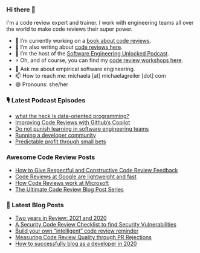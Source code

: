 ### Hi there 👋

I'm a code review expert and trainer. I work with engineering teams all over the world to make code reviews their super power.

* 🔭 I’m currently working on a [book about code reviews](https://www.michaelagreiler.com/code-review-book/ "Bring me to the Code Review Book").
* 🌱 I’m also writing about [code reviews here](https://www.michaelagreiler.com/all-posts/ "Let's read about code reviews").
* 👯 I’m the host of the [Software Engineering Unlocked Podcast](https://www.software-engineering-unlocked.com/ "Let's listen to the podcast").
* ⚡ Oh, and of course, you can find my [code review workshops here](http://awesomecodereviews.com "Bring me to the code review workshops").
* 💬 Ask me about empirical software engineering.
* 📫 How to reach me: michaela [at] michaelagreiler [dot] com 
* 😄 Pronouns: she/her


<!--
**mgreiler/mgreiler** is a ✨ _special_ ✨ repository because its `README.md` (this file) appears on your GitHub profile.

Here are some ideas to get you started:

- 🔭 I’m currently working on ...
- 🌱 I’m currently learning ...
- 👯 I’m looking to collaborate on ...
- 🤔 I’m looking for help with ...
- 💬 Ask me about ...
- 📫 How to reach me: ...
- 😄 Pronouns: ...
- ⚡ Fun fact: ...
-->


### 🎙️ Latest Podcast Episodes
<!-- PODCAST-POST-LIST:START -->
- [what the heck is data-oriented programming?](https://www.software-engineering-unlocked.com/data-oriented-programming/?utm_source=rss&utm_medium=rss&utm_campaign=data-oriented-programming)
- [Improving Code Reviews with Github’s  Copilot](https://www.software-engineering-unlocked.com/code-reviews-github-copilot/?utm_source=rss&utm_medium=rss&utm_campaign=code-reviews-github-copilot)
- [Do not punish learning in software engineering teams](https://www.software-engineering-unlocked.com/foster-learning-culture/?utm_source=rss&utm_medium=rss&utm_campaign=foster-learning-culture)
- [Running a developer community](https://www.software-engineering-unlocked.com/running-a-developer-community/?utm_source=rss&utm_medium=rss&utm_campaign=running-a-developer-community)
- [Predictable profit through small bets](https://www.software-engineering-unlocked.com/entrepreneurship-developer/?utm_source=rss&utm_medium=rss&utm_campaign=entrepreneurship-developer)
<!-- PODCAST-POST-LIST:END -->

### Awesome Code Review Posts
<!-- AWESOMECODEREVIEW-LIST:START -->
- [How to Give Respectful and Constructive Code Review Feedback](https://awesomecodereviews.com/respectful-code-review-feedback/)
- [Code Reviews at Google are lightweight and fast](https://awesomecodereviews.com/code-reviews-at-google/)
- [How Code Reviews work at Microsoft](https://awesomecodereviews.com/code-reviews-at-microsoft/)
- [The Ultimate Code Review Blog Post Series](https://awesomecodereviews.com/code-review-blog-post-series/)
<!-- AWESOMECODEREVIEW-LIST:END -->

### 📩 Latest Blog Posts
<!-- BLOG-POST-LIST:START -->
- [Two years in Review: 2021 and 2020](https://www.michaelagreiler.com/two-years-in-review-2021/?utm_source=rss&utm_medium=rss&utm_campaign=two-years-in-review-2021)
- [A Security Code Review Checklist to find Security Vulnerabilities](https://www.michaelagreiler.com/security-code-review-checklist/?utm_source=rss&utm_medium=rss&utm_campaign=security-code-review-checklist)
- [Build your own “intelligent” code review reminder](https://www.michaelagreiler.com/code-review-reminder/?utm_source=rss&utm_medium=rss&utm_campaign=code-review-reminder)
- [Measuring Code Review Quality through PR Rejections](https://www.michaelagreiler.com/rejections-as-code-review-quality-metric/?utm_source=rss&utm_medium=rss&utm_campaign=rejections-as-code-review-quality-metric)
- [How to successfully blog as a developer in 2020](https://www.michaelagreiler.com/successfully-developer-blog/?utm_source=rss&utm_medium=rss&utm_campaign=successfully-developer-blog)
<!-- BLOG-POST-LIST:END -->
